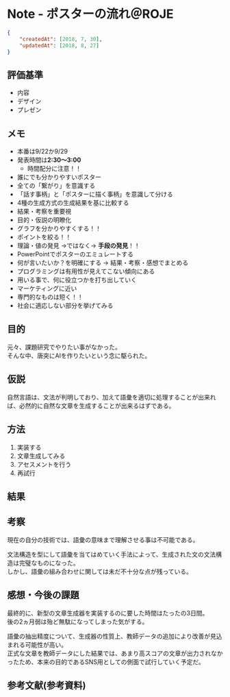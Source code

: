 # Note - ポスターの流れ＠ROJE

```Json
{
	"createdAt": [2018, 7, 30],
	"updatedAt": [2018, 8, 27]
}
```


## 評価基準
* 内容
* デザイン
* プレゼン


## メモ
* 本番は9/22か9/29
* 発表時間は**2:30～3:00**
  * 時間配分に注意！！
* 誰にでも分かりやすいポスター
* 全ての「繋がり」を意識する
* 「話す事柄」と「ポスターに描く事柄」を意識して分ける
* 4種の生成方式の生成結果を基に比較する
* 結果・考察を重要視
* 目的・仮説の明瞭化
* グラフを分かりやすくする！！
* ポイントを絞る！！
* 理論・値の発見 →ではなく→ **手段の発見**！！
* PowerPointでポスターのエミュレートする
* 何が言いたいか？を明確にする → 結果・考察・感想でまとめる
* プログラミングは有用性が見えてこない傾向にある
* 用いる事で、何に役立つかを打ち出していく
* マーケティングに近い
* 専門的なものは短く！！
* 社会に適応しない部分を挙げてみる



## 目的
元々、課題研究でやりたい事がなかった。<Br />
そんな中、唐突にAIを作りたいという念に駆られた。


## 仮説
自然言語は、文法が判明しており、加えて語彙を適切に処理することが出来れば、必然的に自然な文章を生成することが出来るはずである。


## 方法
1.	実装する
2.	文章生成してみる
3.	アセスメントを行う
4.	再試行


## 結果



## 考察
現在の自分の技術では、語彙の意味まで理解させる事は不可能である。

文法構造を型にして語彙を当てはめていく手法によって、生成された文の文法構造は完璧なものになった。<Br />
しかし、語彙の組み合わせに関しては未だ不十分な点が残っている。


## 感想・今後の課題
最終的に、新型の文章生成器を実装するのに要した時間はたったの3日間。<Br />
後の2ヵ月弱は殆ど無駄になってしまった気がする。

語彙の抽出精度について、生成器の性質上、教師データの追加により改善が見込まれる可能性が高い。<Br />
正式な文章を教師データにした結果では、あまり高スコアの文章が出力されなかったため、本来の目的であるSNS用としての側面で試行していく予定だ。


## 参考文献(参考資料)